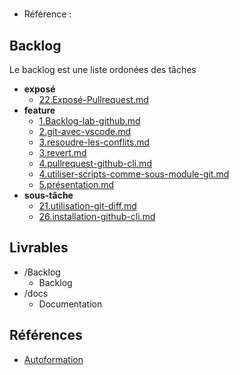 #  

- Référence :   

 

## Backlog 

Le backlog est une liste ordonées des tâches 

- **exposé** 
  - [22.Exposé-Pullrequest.md](./Backlog/exposé/22.Exposé-Pullrequest.md) 
- **feature** 
  - [1.Backlog-lab-github.md](./Backlog/feature/1.Backlog-lab-github.md) 
  - [2.git-avec-vscode.md](./Backlog/feature/2.git-avec-vscode.md) 
  - [3.resoudre-les-conflits.md](./Backlog/feature/3.resoudre-les-conflits.md) 
  - [3.revert.md](./Backlog/feature/3.revert.md) 
  - [4.pullrequest-github-cli.md](./Backlog/feature/4.pullrequest-github-cli.md) 
  - [4.utiliser-scripts-comme-sous-module-git.md](./Backlog/feature/4.utiliser-scripts-comme-sous-module-git.md) 
  - [5.présentation.md](./Backlog/feature/5.présentation.md) 
- **sous-tâche** 
  - [21.utilisation-git-diff.md](./Backlog/sous-tâche/21.utilisation-git-diff.md) 
  - [26.installation-github-cli.md](./Backlog/sous-tâche/26.installation-github-cli.md) 
## Livrables 

 

- /Backlog 
  - Backlog 
- /docs 
  - Documentation 
## Références 

 

- [Autoformation](#) 

